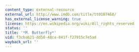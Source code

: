 ```yaml
---
content_type: external-resource
external_url: http://www.imdb.com/title/tt0107468/
has_external_license_warning: true
license: https://en.wikipedia.org/wiki/All_rights_reserved
status: ''
title: '*M. Butterfly*'
uid: f3cbab21-dd50-48ca-841f-f27915c7e5ad
wayback_url: ''
---
```

